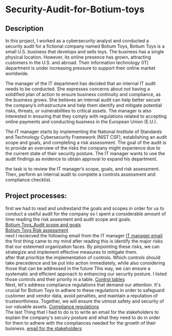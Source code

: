 # Security-Audit-for-Botium-toys
<h2>Description</h2>
In this project, I worked as a cybersecurity analyst and conducted a security audit for a fictional company named Botium Toys,
Botium Toys is a small U.S. business that develops and sells toys. The business has a single physical location. However, its online presence has grown, attracting customers in the U.S. and abroad. Their information technology (IT) department is under increasing pressure to support their online market worldwide. 

The manager of the IT department has decided that an internal IT audit needs to be conducted. She expresses concerns about not having a solidified plan of action to ensure business continuity and compliance, as the business grows. She believes an internal audit can help better secure the company’s infrastructure and help them identify and mitigate potential risks, threats, or vulnerabilities to critical assets. The manager is also interested in ensuring that they comply with regulations related to accepting online payments and conducting business in the European Union (E.U.).   

The IT manager starts by implementing the National Institute of Standards and Technology Cybersecurity Framework (NIST CSF), establishing an audit scope and goals, and completing a risk assessment. The goal of the audit is to provide an overview of the risks the company might experience due to the current state of their security posture. The IT manager wants to use the audit findings as evidence to obtain approval to expand his department. 

the task is to review the IT manager’s scope, goals, and risk assessment. Then, perform an internal audit to complete a controls assessment and compliance checklist. 
<br>
<h2>Project processes:</h2>
first we had to read and undrestand the goals and scopes in order for us to conduct a useful audit for the company so I spent a considerable amount of time reading the risk assesment and audit scope and goals.<br>
<a href="Botium Toys_ Audit scope and goals (1).pdf">Botium Toys_Audit scope and goals</a><br>
<a href="Botium Toys_ Risk assessment.pdf"> Botium Toys Risk assessment</a><br>
next I reciecved the following email from the IT manager 
<a href="image.png"> IT manager email</a>
the first thing came to my mind after reading this is identify the major risks that our esteemed organization faces. By pinpointing these risks, we can strategize and implement effective measures to mitigate them.<br>
after that prioritize the implementation of controls. Which controls should take precedence and be put into action immediately, while also considering those that can be addressed in the future This way, we can ensure a systematic and efficient approach to enhancing our security posture.
I listed those controls and their priority in a table.
<a href="Botium Toys_Controls assessment.pdf"> Control tables</a><br>
Next, let's address compliance regulations that demand our attention. It's crucial for Botium Toys to adhere to these regulations in order to safeguard customer and vendor data, avoid penalties, and maintain a reputation of trustworthiness. Together, we will ensure the utmost safety and security of our valuable assets.
<a href="Compliance checklist.pdf">Compliance regulations</a><br>
The last Thing that I had to do is to write an email for the stakeholders to explain the company's secuiry posture and what they need to do in order for them to adhere with the compliances needed for the growth of their buisness.
<a href="Stakeholder memorandum .pdf"> email for the stakeholders</a>



